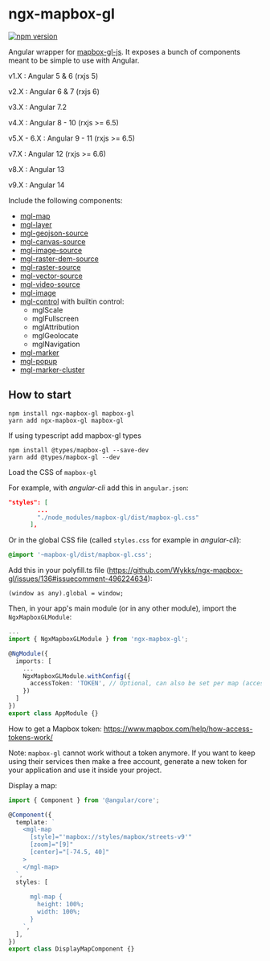 # ngx-mapbox-gl

[![npm version](https://img.shields.io/npm/v/ngx-mapbox-gl.svg?style=flat)](https://www.npmjs.com/package/ngx-mapbox-gl)

Angular wrapper for [mapbox-gl-js](https://www.mapbox.com/mapbox-gl-js/api/). It exposes a bunch of components meant to be simple to use with Angular.

v1.X : Angular 5 & 6 (rxjs 5)

v2.X : Angular 6 & 7 (rxjs 6)

v3.X : Angular 7.2

v4.X : Angular 8 - 10 (rxjs >= 6.5)

v5.X - 6.X : Angular 9 - 11 (rxjs >= 6.5)

v7.X : Angular 12 (rxjs >= 6.6)

v8.X : Angular 13

v9.X : Angular 14

Include the following components:

- [mgl-map](https://github.com/Wykks/ngx-mapbox-gl/wiki/API-Documentation#mgl-map-mapbox-gl-api)
- [mgl-layer](https://github.com/Wykks/ngx-mapbox-gl/wiki/API-Documentation#mgl-layer-mapbox-gl-style-spec)
- [mgl-geojson-source](https://github.com/Wykks/ngx-mapbox-gl/wiki/API-Documentation#mgl-geojson-source-mapbox-gl-style-spec)
- [mgl-canvas-source](https://github.com/Wykks/ngx-mapbox-gl/wiki/API-Documentation#mgl-canvas-source-mapbox-gl-style-spec)
- [mgl-image-source](https://github.com/Wykks/ngx-mapbox-gl/wiki/API-Documentation#mgl-image-source-mapbox-gl-style-spec)
- [mgl-raster-dem-source](https://github.com/Wykks/ngx-mapbox-gl/wiki/API-Documentation#mgl-raster-dem-source-mapbox-gl-style-spec)
- [mgl-raster-source](https://github.com/Wykks/ngx-mapbox-gl/wiki/API-Documentation#mgl-raster-source-mapbox-gl-style-spec)
- [mgl-vector-source](https://github.com/Wykks/ngx-mapbox-gl/wiki/API-Documentation#mgl-vector-source-mapbox-gl-style-spec)
- [mgl-video-source](https://github.com/Wykks/ngx-mapbox-gl/wiki/API-Documentation#mgl-video-source-mapbox-gl-style-spec)
- [mgl-image](https://github.com/Wykks/ngx-mapbox-gl/wiki/API-Documentation#mgl-image-mapbox-gl-api)
- [mgl-control](https://github.com/Wykks/ngx-mapbox-gl/wiki/API-Documentation#mgl-control) with builtin control:
  - mglScale
  - mglFullscreen
  - mglAttribution
  - mglGeolocate
  - mglNavigation
- [mgl-marker](https://github.com/Wykks/ngx-mapbox-gl/wiki/API-Documentation#mgl-marker-mapbox-gl-api)
- [mgl-popup](https://github.com/Wykks/ngx-mapbox-gl/wiki/API-Documentation#mgl-popup-mapbox-gl-api)
- [mgl-marker-cluster](https://github.com/Wykks/ngx-mapbox-gl/wiki/API-Documentation#ngx-mgl-marker-cluster-supercluster-api)

## How to start

```
npm install ngx-mapbox-gl mapbox-gl
yarn add ngx-mapbox-gl mapbox-gl
```

If using typescript add mapbox-gl types

```
npm install @types/mapbox-gl --save-dev
yarn add @types/mapbox-gl --dev
```

Load the CSS of `mapbox-gl`

For example, with _angular-cli_ add this in `angular.json`:

```json
"styles": [
        ...
        "./node_modules/mapbox-gl/dist/mapbox-gl.css"
      ],
```

Or in the global CSS file (called `styles.css` for example in _angular-cli_):

```css
@import '~mapbox-gl/dist/mapbox-gl.css';
```

Add this in your polyfill.ts file (https://github.com/Wykks/ngx-mapbox-gl/issues/136#issuecomment-496224634):

```
(window as any).global = window;
```

Then, in your app's main module (or in any other module), import the `NgxMapboxGLModule`:

```ts
...
import { NgxMapboxGLModule } from 'ngx-mapbox-gl';

@NgModule({
  imports: [
    ...
    NgxMapboxGLModule.withConfig({
      accessToken: 'TOKEN', // Optional, can also be set per map (accessToken input of mgl-map)
    })
  ]
})
export class AppModule {}
```

How to get a Mapbox token: https://www.mapbox.com/help/how-access-tokens-work/

Note: `mapbox-gl` cannot work without a token anymore.
If you want to keep using their services then make a free account, generate a new token for your application and use it inside your project.

Display a map:

```ts
import { Component } from '@angular/core';

@Component({
  template: `
    <mgl-map
      [style]="'mapbox://styles/mapbox/streets-v9'"
      [zoom]="[9]"
      [center]="[-74.5, 40]"
    >
    </mgl-map>
  `,
  styles: [
    `
      mgl-map {
        height: 100%;
        width: 100%;
      }
    `,
  ],
})
export class DisplayMapComponent {}
```
